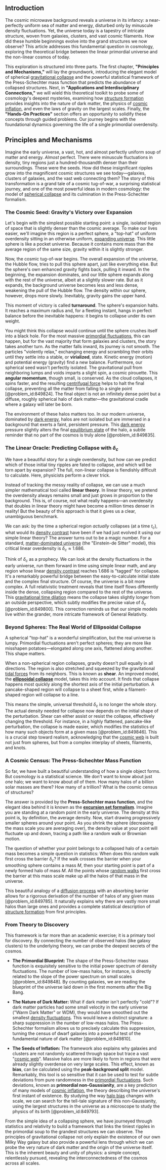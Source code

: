## Introduction
The cosmic microwave background reveals a universe in its infancy: a near-perfectly uniform sea of matter and energy, disturbed only by minuscule density fluctuations. Yet, the universe today is a tapestry of intricate structure, woven from galaxies, clusters, and vast cosmic filaments. How did these humble beginnings evolve into the grand structures we now observe? This article addresses this fundamental question in cosmology, exploring the theoretical bridge between the linear primordial universe and the non-linear cosmos of today.

This exploration is structured into three parts. The first chapter, **"Principles and Mechanisms,"** will lay the groundwork, introducing the elegant model of spherical [gravitational collapse](@article_id:160781) and the powerful statistical framework of the Press-Schechter mass function that predicts the abundance of collapsed structures. Next, in **"Applications and Interdisciplinary Connections,"** we will wield this theoretical toolkit to probe some of cosmology's deepest mysteries, examining how [structure formation](@article_id:157747) provides insights into the nature of dark matter, the physics of [cosmic inflation](@article_id:156104), and even the laws of gravity on the largest scales. Finally, the **"Hands-On Practices"** section offers an opportunity to solidify these concepts through guided problems. Our journey begins with the foundational dynamics governing the life of a single primordial overdensity.

## Principles and Mechanisms

Imagine the early universe, a vast, hot, and almost perfectly uniform soup of matter and energy. *Almost* perfect. There were minuscule fluctuations in density, tiny regions just a hundred-thousandth denser than their surroundings. These were the seeds. How did these insignificant ripples grow into the magnificent cosmic structures we see today—galaxies, clusters of galaxies, and the vast web connecting them? The story of this transformation is a grand tale of a cosmic tug-of-war, a surprising statistical journey, and one of the most powerful ideas in modern cosmology: the model of [spherical collapse](@article_id:160714) and its culmination in the Press-Schechter formalism.

### The Cosmic Seed: Gravity's Victory over Expansion

Let's begin with the simplest possible starting point: a single, isolated region of space that is slightly denser than the cosmic average. To make our lives easier, we'll imagine this region is a perfect sphere, a "top-hat" of uniform overdensity sitting in an otherwise uniform, [expanding universe](@article_id:160948). This little sphere is like a pocket universe. Because it contains more mass than the average region of the same size, gravity within it is slightly stronger.

Now, the cosmic tug-of-war begins. The overall expansion of the universe, the Hubble flow, tries to pull this sphere apart, just like everything else. But the sphere's own enhanced gravity fights back, pulling it inward. In the beginning, the expansion dominates, and our little sphere expands along with the rest of the universe, albeit at a slightly slower rate. But as it expands, the background universe becomes less and less dense, weakening the pull of the Hubble flow. The density within our sphere, however, drops more slowly. Inevitably, gravity gains the upper hand.

This moment of victory is called **turnaround**. The sphere's expansion halts. It reaches a maximum radius and, for a fleeting instant, hangs in perfect balance before the inevitable happens: it begins to collapse under its own weight.

You might think this collapse would continue until the sphere crushes itself into a black hole. For the most massive [primordial fluctuations](@article_id:157972), this can happen, but for the vast majority that form galaxies and clusters, the story takes another turn. As the matter falls inward, its journey is not smooth. The particles "violently relax," exchanging energy and scrambling their orbits until they settle into a stable, or **virialized**, state. Kinetic energy (motion) and potential energy (gravity) find a new balance. Furthermore, our spherical seed wasn't perfectly isolated. The gravitational pull from neighboring lumps and voids imparts a slight spin, a cosmic pirouette. This **angular momentum**, though small, is conserved. As the cloud collapses, it spins faster, and the resulting [centrifugal force](@article_id:173232) helps to halt the final collapse, preventing all the matter from falling to a single point [@problem_id:849824]. The final object is not an infinitely dense point but a diffuse, roughly spherical halo of dark matter—the gravitational cradle where a galaxy will later be born.

The environment of these halos matters too. In our modern universe, dominated by [dark energy](@article_id:160629), halos are not isolated but are immersed in a background that exerts a faint, persistent pressure. This [dark energy](@article_id:160629) pressure slightly alters the final [equilibrium state](@article_id:269870) of the halo, a subtle reminder that no part of the cosmos is truly alone [@problem_id:849835].

### The Linear Oracle: Predicting Collapse with $\delta_c$

We have a beautiful story for a single overdensity, but how can we predict which of those initial tiny ripples are fated to collapse, and which will be torn apart by expansion? The full, non-linear collapse is fiendishly difficult to calculate. Here, physicists perform a clever trick.

Instead of tracking the messy reality of collapse, we can use a much simpler mathematical tool called **linear theory**. In linear theory, we pretend the overdensity always remains small and just grows in proportion to the background. This is, of course, not what really happens—an overdensity that doubles in linear theory might have become a million times denser in reality! But the beauty of this approach is that it gives us a clear, unambiguous benchmark.

We can ask: by the time a spherical region *actually* collapses (at a time $t_c$), what would its [density contrast](@article_id:157454) have been if we had just evolved it using our simple linear theory? The answer turns out to be a magic number. For a standard, [matter-dominated universe](@article_id:157760) (the "Einstein-de Sitter" model), this critical linear overdensity is $\delta_c \approx 1.686$.

Think of $\delta_c$ as a prophecy. We can look at the density fluctuations in the early universe, run them forward in time using simple linear math, and any region whose linear [density contrast](@article_id:157454) reaches $1.686$ is "tagged" for collapse. It's a remarkably powerful bridge between the easy-to-calculate initial state and the complex final structure. Of course, the universe is a bit more complex. A full relativistic treatment reveals that time itself flows differently inside the dense, collapsing region compared to the rest of the universe. This [gravitational time dilation](@article_id:161649) means the collapse takes slightly longer from an outside perspective, which subtly modifies the precise value of $\delta_c$ [@problem_id:849800]. This correction reminds us that our simple models live within the grander, more intricate framework of General Relativity.

### Beyond Spheres: The Real World of Ellipsoidal Collapse

A spherical "top-hat" is a wonderful simplification, but the real universe is lumpy. Primordial fluctuations aren't perfect spheres; they are more like misshapen potatoes—elongated along one axis, flattened along another. This shape matters.

When a non-spherical region collapses, gravity doesn't pull equally in all directions. The region is also stretched and squeezed by the gravitational [tidal forces](@article_id:158694) from its neighbors. This is known as **shear**. An improved model, the **[ellipsoidal collapse](@article_id:159414)** model, takes this into account. It finds that collapse happens most quickly along the shortest axis of the initial perturbation. A pancake-shaped region will collapse to a sheet first, while a filament-shaped region will collapse to a line.

This means the simple, universal threshold $\delta_c$ is no longer the whole story. The actual density needed for collapse now depends on the initial shape of the perturbation. Shear can either assist or resist the collapse, effectively changing the threshold. For instance, in a highly flattened, pancake-like perturbation, the collapse is made easier, which modifies the statistics of how many such objects form at a given mass [@problem_id:849846]. This is a crucial step toward realism, acknowledging that the [cosmic web](@article_id:161548) is built not just from spheres, but from a complex interplay of sheets, filaments, and knots.

### A Cosmic Census: The Press-Schechter Mass Function

So far, we have built a beautiful understanding of how a single object forms. But cosmology is a statistical science. We don't want to know about just *one* halo; we want to know about *all* of them. How many halos of a billion solar masses are there? How many of a trillion? What is the cosmic census of structures?

The answer is provided by the **Press-Schechter mass function**, and the elegant idea behind it is known as the **[excursion set formalism](@article_id:161023)**. Imagine you are standing at a random point in the early universe. The density at this point is, by definition, the average density. Now, start drawing progressively smaller spheres around your point. As you shrink the sphere (decreasing the mass scale you are averaging over), the density value at your point will fluctuate up and down, tracing a path like a random walk or Brownian motion.

The question of whether your point belongs to a collapsed halo of a certain mass becomes a simple question in statistics: When does this random walk first cross the barrier $\delta_c$? If the walk crosses the barrier when your smoothing sphere contains a mass $M$, then your starting point is part of a newly formed halo of mass $M$. All the points whose [random walks](@article_id:159141) first cross the barrier at this mass scale make up all the halos of that mass in the universe.

This beautiful analogy of a [diffusion process](@article_id:267521) with an absorbing barrier allows for a rigorous derivation of the number of halos of any given mass [@problem_id:849785]. It naturally explains why there are vastly more small halos than large ones and provides a complete statistical description of [structure formation](@article_id:157747) from first principles.

### From Theory to Discovery

This framework is far more than an academic exercise; it is a primary tool for discovery. By connecting the number of observed halos (like galaxy clusters) to the underlying theory, we can probe the deepest secrets of the cosmos.

- **The Primordial Blueprint:** The shape of the Press-Schechter mass function is exquisitely sensitive to the initial power spectrum of density fluctuations. The number of low-mass halos, for instance, is directly related to the slope of the power spectrum on small scales [@problem_id:849848]. By counting galaxies, we are reading the blueprint of the universe laid down in the first moments after the Big Bang.

- **The Nature of Dark Matter:** What if dark matter isn't perfectly "cold"? If dark matter particles had some small velocity in the early universe ("Warm Dark Matter" or WDM), they would have smoothed out the smallest [density fluctuations](@article_id:143046). This would leave a distinct signature: a sharp suppression in the number of low-mass halos. The Press-Schechter formalism allows us to precisely calculate this suppression, turning the census of dwarf galaxies into a powerful test of the fundamental nature of dark matter [@problem_id:849810].

- **The Seeds of Inflation:** The framework also explains why galaxies and clusters are not randomly scattered through space but trace a vast "[cosmic web](@article_id:161548)". Massive halos are more likely to form in regions that were already slightly overdense on very large scales. This effect, known as **bias**, can be calculated using the **peak-background split** model. Remarkably, this tool is so sensitive that it can be used to test for subtle deviations from pure randomness in the [primordial fluctuations](@article_id:157972). Such deviations, known as **primordial non-Gaussianity**, are a key prediction of many models of [cosmic inflation](@article_id:156104), the theory describing the universe's first instant of existence. By studying the way [halo bias](@article_id:161054) changes with scale, we can search for the tell-tale signature of this non-Gaussianity, using the largest structures in the universe as a microscope to study the physics of its birth [@problem_id:849793].

From the simple idea of a collapsing sphere, we have journeyed through statistics and relativity to build a framework that links the tiniest ripples in the primordial soup to the grandest structures we can observe. The principles of gravitational collapse not only explain the existence of our own Milky Way galaxy but also provide a powerful lens through which we can probe the very nature of dark matter and the origin of the universe itself. This is the inherent beauty and unity of physics: a simple concept, relentlessly pursued, revealing the interconnectedness of the cosmos across all scales.
